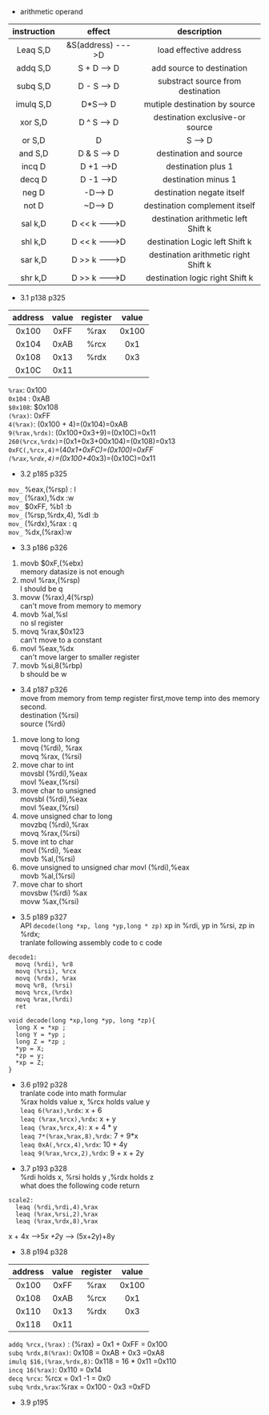 * arithmetic operand

| instruction   | effect     |description
| :-------------: | :-------------: | :---------:
| Leaq  S,D    | &S(address) --->D       |load effective address
| addq  S,D    | S + D --> D  | add source to destination
| subq  S,D    | D - S --> D  | substract source from destination
| imulq S,D    | D*S--> D     | mutiple destination by source
| xor S,D      | D ^ S --> D  | destination exclusive-or source
| or S,D       | D | S --> D  | destination or source
| and S,D      | D & S --> D  | destination and source
| incq D       | D +1 -->D    | destination plus 1
| decq D       | D -1 -->D    | destination minus 1
| neg D        | -D--> D      | destination negate itself
| not D        | ~D--> D      | destination complement itself
| sal k,D      | D << k --->D | destination arithmetic left Shift k
| shl k,D      | D << k --->D | destination Logic left Shift k
| sar k,D      | D >> k --->D | destination arithmetic right  Shift k
| shr k,D      | D >> k --->D | destination logic right Shift k

* 3.1 p138 p325

address | value |register | value
:---: | :---: | :----:|:----:
0x100 |0xFF |%rax |0x100
0x104 |0xAB |%rcx |0x1
0x108 |0x13 |%rdx |0x3
0x10C |0x11

`%rax`: 0x100          
`0x104` : 0xAB         
``$0x108``: $0x108         
``(%rax)``: 0xFF        
`4(%rax)`: (0x100 + 4)=(0x104)=0xAB        
`9(%rax,%rdx)`: (0x100+0x3+9)=(0x10C)=0x11       
`260(%rcx,%rdx)`=(0x1+0x3+00x104)=(0x108)=0x13      
`0xFC(,%rcx,4)`=(4*0x1+0xFC)=(0x100)=0xFF        
`(%rax,%rdx,4)`=(0x100+4*0x3)=(0x10C)=0x11        

* 3.2 p185 p325

`mov_` %eax,(%rsp) : l       
`mov_` (%rax),%dx :w       
`mov_` $0xFF, %b1 :b       
`mov_` (%rsp,%rdx,4), %dl :b       
`mov_` (%rdx),%rax : q       
`mov_` %dx,(%rax):w       

* 3.3 p186 p326
1. movb $0xF,(%ebx)     
memory datasize is not enough     
2. movl %rax,(%rsp)     
l should be q
3. movw (%rax),4(%rsp)      
can't move from memory to memory     
4. movb %al,%sl      
no sl register    
5. movq %rax,$0x123     
can't move to a constant     
6. movl %eax,%dx       
can't move larger to smaller register     
7. movb %si,8(%rbp)       
b should be w       

* 3.4 p187 p326     
move from memory from temp register first,move temp into des memory second.        
destination (%rsi)     
source (%rdi)
1. move long to long      
movq (%rdi), %rax      
movq %rax, (%rsi)     
2. move char to int       
movsbl (%rdi),%eax      
movl %eax,(%rsi)     
3. move char to unsigned      
movsbl (%rdi),%eax       
movl %eax,(%rsi)      
4. move unsigned char to long          
movzbq (%rdi),%rax     
movq %rax,(%rsi)       
5. move int to char        
movl (%rdi), %eax      
movb %al,(%rsi)         
6. move unsigned to unsigned char
movl (%rdi),%eax      
movb %al,(%rsi)         
7. move char to short         
movsbw (%rdi) %ax        
movw %ax,(%rsi)         

* 3.5 p189 p327  
API `decode(long *xp, long *yp,long * zp)`
xp in %rdi, yp in %rsi, zp in %rdx;   
tranlate following assembly code to c code        
```assembly
decode1:
  movq (%rdi), %r8
  movq (%rsi), %rcx
  movq (%rdx), %rax
  movq %r8, (%rsi)
  movq %rcx,(%rdx)
  movq %rax,(%rdi)
  ret
```
```
void decode(long *xp,long *yp, long *zp){
  long X = *xp ;
  long Y = *yp ;
  long Z = *zp ;
  *yp = X;
  *zp = y;
  *xp = Z;
}
```

* 3.6 p192 p328      
tranlate code into math formular        
%rax holds value x, %rcx holds value y         
`leaq 6(%rax),%rdx`: x + 6        
`leaq (%rax,%rcx),%rdx`: x + y      
`leaq (%rax,%rcx,4)`: x + 4 * y       
`leaq 7*(%rax,%rax,8),%rdx`: 7 + 9*x       
`leaq 0xA(,%rcx,4),%rdx`: 10 + 4y      
`leaq 9(%rax,%rcx,2),%rdx`: 9 + x + 2y  

* 3.7 p193 p328       
%rdi holds x, %rsi holds y ,%rdx holds z     
what does the following code return         
```
scale2:
  leaq (%rdi,%rdi,4),%rax
  leaq (%rax,%rsi,2),%rax
  leaq (%rax,%rdx,8),%rax
```
x + 4x -->5*x +2*y --> (5x+2y)+8y       

* 3.8 p194 p328

address | value |register | value
:---: | :---: | :----:|:----:
0x100 |0xFF |%rax |0x100
0x108 |0xAB |%rcx |0x1
0x110 |0x13 |%rdx |0x3
0x118 |0x11     

`addq %rcx,(%rax)` : (%rax) = 0x1 + 0xFF = 0x100       
`subq %rdx,8(%rax)`: 0x108 = 0xAB + 0x3 =0xA8         
`imulq $16,(%rax,%rdx,8)`: 0x118 = 16 * 0x11 =0x110          
`incq 16(%rax)`: 0x110 = 0x14       
`decq %rcx`: %rcx = 0x1 -1 = 0x0       
`subq %rdx,%rax`:%rax = 0x100 - 0x3 =0xFD     

* 3.9 p195
